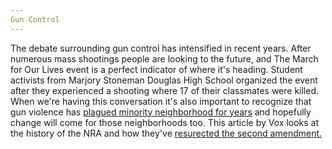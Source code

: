 ```yaml
---
Gun Control 
---
```

The debate surrounding gun control has intensified in recent years. After numerous mass shootings people are looking to the 
future, and The March for Our Lives event is a perfect indicator of where it's heading. Student activists from Marjory Stoneman Douglas
High School organized the event after they experienced a shooting where 17 of their classmates were killed. When we're having this conversation
it's also important to recognize that gun violence has [plagued minority neighborhood for years](https://www.theguardian.com/us-news/2018/mar/23/activists-hope-anti-gun-movement-tackles-violence-in-poor-communities-too)
and hopefully change will come for those neighborhoods too. This article by Vox looks at the history of the NRA and how they've [resurected the second amendment.](https://www.vox.com/policy-and-politics/2017/10/12/16418524/nra-second-amendment-guns-violence)
